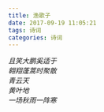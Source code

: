 ```yaml
---
title: 渔歌子
date: 2017-09-19 11:05:21
tags: 诗词
categories: 诗词
---
```


*且笑大鹏奚适于*  
*翱翔蓬蒿时聚散*  
*青云天*  
*黄叶地*  
*一场秋雨一阵寒*